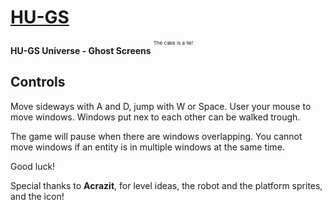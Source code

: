 # [HU-GS](https://github.com/Gilgames32/hu-gs)
**HU-GS Universe - Ghost Screens**
<sup><sup><sup>The cake is a lie!</sup></sup></sup>

## Controls
Move sideways with A and D, jump with W or Space.
User your mouse to move windows. Windows put nex to each other can be walked trough.

The game will pause when there are windows overlapping.
You cannot move windows if an entity is in multiple windows at the same time.

Good luck!

Special thanks to **Acrazit**, for level ideas, the robot and the platform sprites, and the icon!
